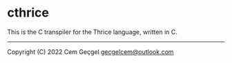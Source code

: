 <!-- SPDX-FileCopyrightText: 2022 Cem Geçgel <gecgelcem@outlook.com> -->
<!-- SPDX-License-Identifier: GPL-3.0-or-later -->

# cthrice

This is the C transpiler for the Thrice language, written in C.

---

Copyright (C) 2022 Cem Geçgel <gecgelcem@outlook.com>
